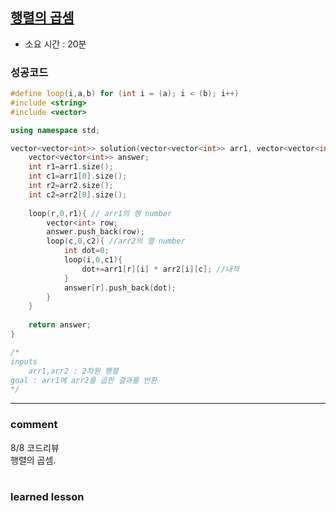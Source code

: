 
## [행렬의 곱셈](https://school.programmers.co.kr/learn/courses/30/lessons/12949)
* 소요 시간 :  20분 
### 성공코드
```cpp
#define loop(i,a,b) for (int i = (a); i < (b); i++)
#include <string>
#include <vector>

using namespace std;

vector<vector<int>> solution(vector<vector<int>> arr1, vector<vector<int>> arr2) {
    vector<vector<int>> answer;
    int r1=arr1.size();
    int c1=arr1[0].size();
    int r2=arr2.size();
    int c2=arr2[0].size();
    
    loop(r,0,r1){ // arr1의 행 number
        vector<int> row;
        answer.push_back(row);
        loop(c,0,c2){ //arr2의 열 number 
            int dot=0;
            loop(i,0,c1){
                dot+=arr1[r][i] * arr2[i][c]; //내적
            }
            answer[r].push_back(dot); 
        }
    }
    
    return answer;
}

/*
inputs
    arr1,arr2 : 2차원 행렬
goal : arr1에 arr2를 곱한 결과를 반환
*/
```

----------------------------------------------------------------------------
### comment 
8/8 코드리뷰    
행렬의 곱셈.


#
#
 ### learned lesson


#
#
 
 
 
 

